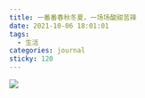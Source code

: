 ```yaml
---
title: 一番番春秋冬夏，一场场酸甜苦辣
date: 2021-10-06 18:01:01
tags:
  - 生活
categories: journal
sticky: 120
---
```


![](/images/journal/20211006-with-cat.jpeg)
